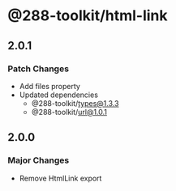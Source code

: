 # @288-toolkit/html-link

## 2.0.1

### Patch Changes

- Add files property
- Updated dependencies
  - @288-toolkit/types@1.3.3
  - @288-toolkit/url@1.0.1

## 2.0.0

### Major Changes

- Remove HtmlLink export
